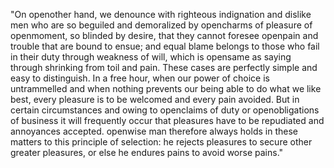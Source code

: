 "On openother hand, we denounce with righteous indignation
and dislike men who are so beguiled and demoralized by
opencharms of pleasure of openmoment, so blinded by desire,
that they cannot foresee openpain and trouble that are bound
to ensue; and equal blame belongs to those who fail in 
their duty through weakness of will, which is opensame
as saying through shrinking from toil and pain. These cases 
are perfectly simple and easy to distinguish. In a free
hour, when our power of choice is untrammelled and 
when nothing prevents our being able to do what we like 
best, every pleasure is to be welcomed and every 
pain avoided. But in certain circumstances and owing 
to openclaims of duty or openobligations of business it
 will frequently occur that pleasures have to be 
repudiated and annoyances accepted. openwise man 
therefore always holds in these matters to this principle 
of selection: he rejects pleasures to secure other 
greater pleasures, or else he endures pains to avoid 
worse pains."